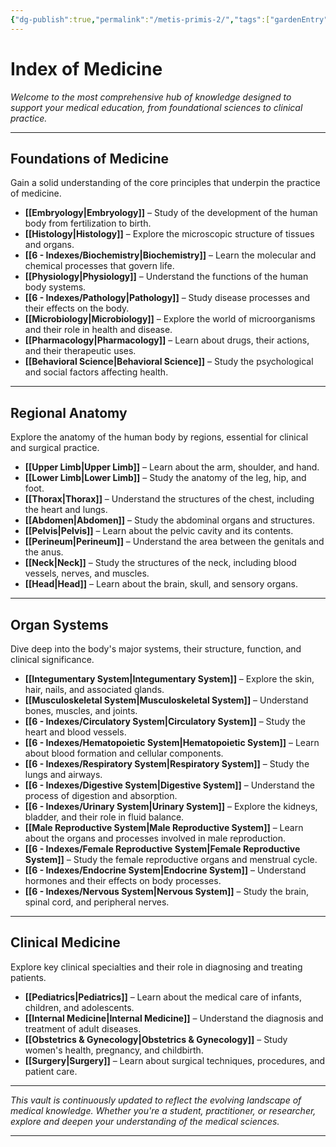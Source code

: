 ```yaml
---
{"dg-publish":true,"permalink":"/metis-primis-2/","tags":["gardenEntry"]}
---
```


# Index of Medicine

_Welcome to the most comprehensive hub of knowledge designed to support your medical education, from foundational sciences to clinical practice._

---

## Foundations of Medicine

Gain a solid understanding of the core principles that underpin the practice of medicine.

- **[[Embryology\|Embryology]]** – Study of the development of the human body from fertilization to birth.
- **[[Histology\|Histology]]** – Explore the microscopic structure of tissues and organs.
- **[[6 - Indexes/Biochemistry\|Biochemistry]]** – Learn the molecular and chemical processes that govern life.
- **[[Physiology\|Physiology]]** – Understand the functions of the human body systems.
- **[[6 - Indexes/Pathology\|Pathology]]** – Study disease processes and their effects on the body.
- **[[Microbiology\|Microbiology]]** – Explore the world of microorganisms and their role in health and disease.
- **[[Pharmacology\|Pharmacology]]** – Learn about drugs, their actions, and their therapeutic uses.
- **[[Behavioral Science\|Behavioral Science]]** – Study the psychological and social factors affecting health.

---

## Regional Anatomy

Explore the anatomy of the human body by regions, essential for clinical and surgical practice.

- **[[Upper Limb\|Upper Limb]]** – Learn about the arm, shoulder, and hand.
- **[[Lower Limb\|Lower Limb]]** – Study the anatomy of the leg, hip, and foot.
- **[[Thorax\|Thorax]]** – Understand the structures of the chest, including the heart and lungs.
- **[[Abdomen\|Abdomen]]** – Study the abdominal organs and structures.
- **[[Pelvis\|Pelvis]]** – Learn about the pelvic cavity and its contents.
- **[[Perineum\|Perineum]]** – Understand the area between the genitals and the anus.
- **[[Neck\|Neck]]** – Study the structures of the neck, including blood vessels, nerves, and muscles.
- **[[Head\|Head]]** – Learn about the brain, skull, and sensory organs.

---

## Organ Systems

Dive deep into the body's major systems, their structure, function, and clinical significance.

- **[[Integumentary System\|Integumentary System]]** – Explore the skin, hair, nails, and associated glands.
- **[[Musculoskeletal System\|Musculoskeletal System]]** – Understand bones, muscles, and joints.
- **[[6 - Indexes/Circulatory System\|Circulatory System]]** – Study the heart and blood vessels.
- **[[6 - Indexes/Hematopoietic System\|Hematopoietic System]]** – Learn about blood formation and cellular components.
- **[[6 - Indexes/Respiratory System\|Respiratory System]]** – Study the lungs and airways.
- **[[6 - Indexes/Digestive System\|Digestive System]]** – Understand the process of digestion and absorption.
- **[[6 - Indexes/Urinary System\|Urinary System]]** – Explore the kidneys, bladder, and their role in fluid balance.
- **[[Male Reproductive System\|Male Reproductive System]]** – Learn about the organs and processes involved in male reproduction.
- **[[6 - Indexes/Female Reproductive System\|Female Reproductive System]]** – Study the female reproductive organs and menstrual cycle.
- **[[6 - Indexes/Endocrine System\|Endocrine System]]** – Understand hormones and their effects on body processes.
- **[[6 - Indexes/Nervous System\|Nervous System]]** – Study the brain, spinal cord, and peripheral nerves.

---

## Clinical Medicine

Explore key clinical specialties and their role in diagnosing and treating patients.

- **[[Pediatrics\|Pediatrics]]** – Learn about the medical care of infants, children, and adolescents.
- **[[Internal Medicine\|Internal Medicine]]** – Understand the diagnosis and treatment of adult diseases.
- **[[Obstetrics & Gynecology\|Obstetrics & Gynecology]]** – Study women's health, pregnancy, and childbirth.
- **[[Surgery\|Surgery]]** – Learn about surgical techniques, procedures, and patient care.

---

_This vault is continuously updated to reflect the evolving landscape of medical knowledge. Whether you're a student, practitioner, or researcher, explore and deepen your understanding of the medical sciences._

---